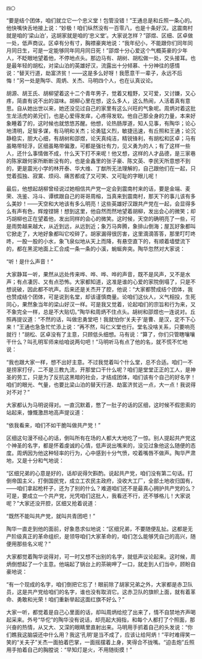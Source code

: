     四〇 

   “要是结个团体，咱们就立它一个忠义堂！包管没错！”王通总是和丘照一条心的。他快嘴快舌地接上说：“妙极！咱们纵然没有一百零八，也是十条好汉。这震南村就是咱的‘梁山泊’，这胡家就是咱的‘忠义堂’。大家说怎样？”邵煜、区细、区卓做一处，低声商议。区卓有分有寸，胸襟豪爽地说：“我年纪小，不能跟你们同年同月同日生，可是一定能够同年同月同日死！”邵煜十分心爱这个气概英豪的少年人，不眨眼地望着他，不停地点头。那边马有、胡树、胡松做一处，交头接耳。也是最年轻的胡松，对梁山泊的英雄好汉，流露出十分倾慕、十分神往的感情说：“替天行道，劫富济贫！——这是多么好呀！我愿意干一辈子，永远不后悔！”另一处是陶华、周炳、关杰、马明四个人，也在认真议论。

   胡源、胡王氏、胡柳望着这十二个青年男子，觉着又粗野，又可爱，又讨嫌，又心疼，简直有说不出的滋味。胡柳心里在想，这么多人，这么热闹，人活着真有意思。自从她出世以来，她还没见过自己的家里有这么兴旺的气象呢。周炳对着这批生龙活虎的弟兄们，也是心爱得发痒，心疼得发软。他自己那全身的力量，本来好象睡着了的，这时候也就悠悠苏醒。他想，论热肠厚道，知人见事，有陶华；论心地清明，足智多谋，有马明和关杰；论勇猛义烈，敏捷迅速，有丘照和王通；论沉静稳实，胆大心细，有胡树和邵煜，论天真纯洁，精锐锋利，有胡松和区卓；马有虽略带轻浮，区细虽略带偏激，可都是强壮有力，见义勇为的人；有了这样一些人，还什么事情做不成，什么天下打不来呢！他又想，这样的人才品德，是三家巷的陈家跟何家所断断没有的，也是金鑫里的张子豪、陈文英、李民天所意想不到的，更是震光小学的林开泰、华大维、丁猷所无法理解的，自己跟他们在一起，只觉着孤独、寂寞、烦闷、痛苦都成了又可笑、又可耻的字眼儿呢！

   最后，他想起胡柳曾经说过她相信共产党一定会到震南村来的话，要是金端、麦荣、冼鉴、冯斗、谭槟跟自己的哥哥周榕，当真来到震南村，那天下的事儿该有多么美妙！——天空和大地该有多么明亮！这些英雄好汉跟共产党在一起，会显得多么有声有色，辉煌铿锵！想到这里，他自然而然地望着胡柳，发出会心的微笑；却巧胡柳也正在望着他，发出同样的会心的微笑。这时候，天空的确明亮了一些，可是雨势越来越大，从近到远，从远到近；象万马奔腾，象排山倒海；屋瓦好象都叫它掀走了，大地好象都叫它咬碎了。胡家漏得很厉害，这里滴滴答答，那里叮叮咚咚，一股一股的小水，象飞泉似地从天上而降，有悬空直下的，有顺着墙壁流下的，都在黑泥地面上汇合成一条一条的小溪，蜿蜒奔突。陶华忽然对大家说：

   “听！是什么声音！”

   大家静耳一听，果然从远处传来哗、哗、哗、哗的声音，既不是风声，又不是水声；有点凄厉、又有点恐怖。大家都知道，这准是谁的心爱的家院倒塌了，只是不想说破，因此都不吭声。后来还是关杰开了腔，他说：“大家都赞成结个团体，我也赞成结个团体，可是说到名堂，却该谨慎商量。论咱们这伙人，义气相投，生死同心，果然象当年的梁山好汉一样。可是我又觉着，论起咱们的宗旨和行为来，又不象完全一样，总是不大贴切。”陶华和周炳不住点头。胡树和邵煜也一连说对。丘照再提议道：“不然的话，叫做忠勇堂吧！我就怕你‘关夫子’是曹、是汉，定不下心来！”王通也急急忙忙添上说：“再不然，叫仁义堂也行。堂名没啥关系，只要响亮就行！”胡松、区卓没有了主意，只顾低头细想。马有说：“算了，你们只管瞎嚷嚷干什么？叫孔明军师来给咱说两句吧！”马明听马有点了他的名，就不慌不忙地说：

   “我也跟大家一样，想不出好主意。不过我觉着叫个什么堂，总不合适。咱们一不是捞家打仔，二不是三教九流，开那堂口干什么呢？咱们是堂堂正正的工人，是神圣的劳工，只是为了反抗这黑暗的社会，才结成团体，咱们该有个自己的好名字！咱们的眼光、气量，也要比梁山泊的替天行道、劫富济贫远一点，大一点！我说得对不对？”

   大家都认为马明说得对。一直沉默着，憋了一肚子的话的区细，这时候不假思索的站起来，慷慨激昂地高声提议道：

   “依我看来，咱们不如干脆叫做共产党！”

   区细这句漫不经心的话，倒叫所有在场的人都大大地吃了一惊。别人提起共产党这个神圣的名字，都是怀着虔诚的心情，低声说出嘴来的，没见过象他这么随便的态度。周炳因为他这种轻率的行为，心中感到十分气愤，咬着嘴唇不做声。陶华严肃地，又是十分和气地说：

   “区细兄弟的心意是好的，话却说得欠斟酌。说起共产党，咱们没有第二句话。打倒帝国主义，打倒国民党，成立工农民主政府，没收大工厂，全部土地收归国有，——咱们拿起枪杆子，还为了别的什么？难道咱们还不是最真心拥护共产党的么？可是，要成立一个共产党，光凭咱们这批人，我看还不行，还不够格儿！大家说呢？”大家还没开腔，区细又抢着说道：

   “既然不能叫共产党，就叫共青团吧！”

   陶华一直走到他的面前，好象恳求似地说：“区细兄弟，不要随便乱扯。这都是无产阶级真正的革命组织，是领导咱们大家革命的，咱们怎么能够凭自己的高兴，随便用那些名义呢？”

   大家都觉着陶华说得对，可一时又想不出别的名字，就低声议论起来。这时候，周炳倒想起了一个主意。他端起了锅台上的茶碗呷了一口，就走到人们当中，顾盼自豪地说：

   “有一个现成的名字，咱们倒把它忘了！眼前除了胡家兄弟之外，大家都是赤卫队员，这是共产党给咱们的名字，谁也没有取消它。这赤卫队的旗帜上面，就有着革命、勇敢和光荣！咱们重新举起这面红旗不好么？”

   大家一听，都觉着是自己心里面的话，却叫周炳给挖了出来了，情不自禁地齐声喝起采来。外号“华佗”的陶华没有说话，却亮起大拇指，和每个人都打了个照面，那兴奋的热情，从又大、又深的眼睛里直射出来。马明用手抓着自己的头发说：“你们瞧我这脑袋还中什么用？我这‘孔明’是当不成了，应该让给阿炳！”平时难得笑一笑的“关夫子”关杰一面拍着巴掌，一面摇摆着上身，笑得合不拢嘴。“迫击炮”丘照用手拍着自己的胸膛说：“早知灯是火，不用随街摸！”

